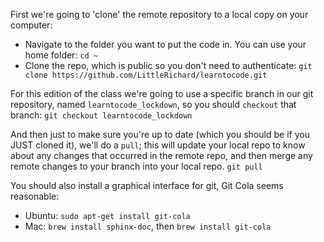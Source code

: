 First we're going to 'clone' the remote repository to a local copy on your computer:
- Navigate to the folder you want to put the code in. You can use your home folder: `cd ~`
- Clone the repo, which is public so you don't need to authenticate: 
`git clone https://github.com/LittleRichard/learntocode.git`

For this edition of the class we're going to use a specific branch in our git repository, 
named `learntocode_lockdown`, so you should `checkout` that branch:
`git checkout learntocode_lockdown`

And then just to make sure you're up to date (which you should be if you JUST cloned it), we'll do 
a `pull`; this will update your local repo to know about any changes that occurred in the remote repo,
and then merge any remote changes to your branch into your local repo.
`git pull`

You should also install a graphical interface for git, Git Cola seems reasonable:
- Ubuntu: `sudo apt-get install git-cola`
- Mac: `brew install sphinx-doc`, then `brew install git-cola`
